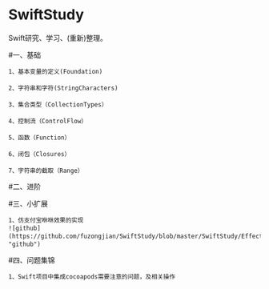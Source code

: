 # SwiftStudy
Swift研究、学习、(重新)整理。

#一、基础

    1、基本变量的定义(Foundation)

    2、字符串和字符(StringCharacters)

    3、集合类型（CollectionTypes）

    4、控制流（ControlFlow）

    5、函数（Function）

    6、闭包（Closures）

    7、字符串的截取（Range）



    
#二、进阶

     
    




#三、小扩展

    1、仿支付宝咻咻效果的实现
    ![github](https://github.com/fuzongjian/SwiftStudy/blob/master/SwiftStudy/EffectImage/radar.gif "github")



#四、问题集锦  

    1、Swift项目中集成cocoapods需要注意的问题，及相关操作
